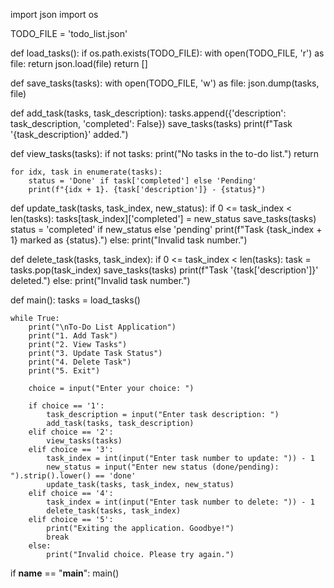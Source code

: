 import json
import os

TODO_FILE = 'todo_list.json'

def load_tasks():
    if os.path.exists(TODO_FILE):
        with open(TODO_FILE, 'r') as file:
            return json.load(file)
    return []

def save_tasks(tasks):
    with open(TODO_FILE, 'w') as file:
        json.dump(tasks, file)

def add_task(tasks, task_description):
    tasks.append({'description': task_description, 'completed': False})
    save_tasks(tasks)
    print(f"Task '{task_description}' added.")

def view_tasks(tasks):
    if not tasks:
        print("No tasks in the to-do list.")
        return

    for idx, task in enumerate(tasks):
        status = 'Done' if task['completed'] else 'Pending'
        print(f"{idx + 1}. {task['description']} - {status}")

def update_task(tasks, task_index, new_status):
    if 0 <= task_index < len(tasks):
        tasks[task_index]['completed'] = new_status
        save_tasks(tasks)
        status = 'completed' if new_status else 'pending'
        print(f"Task {task_index + 1} marked as {status}.")
    else:
        print("Invalid task number.")

def delete_task(tasks, task_index):
    if 0 <= task_index < len(tasks):
        task = tasks.pop(task_index)
        save_tasks(tasks)
        print(f"Task '{task['description']}' deleted.")
    else:
        print("Invalid task number.")

def main():
    tasks = load_tasks()

    while True:
        print("\nTo-Do List Application")
        print("1. Add Task")
        print("2. View Tasks")
        print("3. Update Task Status")
        print("4. Delete Task")
        print("5. Exit")

        choice = input("Enter your choice: ")

        if choice == '1':
            task_description = input("Enter task description: ")
            add_task(tasks, task_description)
        elif choice == '2':
            view_tasks(tasks)
        elif choice == '3':
            task_index = int(input("Enter task number to update: ")) - 1
            new_status = input("Enter new status (done/pending): ").strip().lower() == 'done'
            update_task(tasks, task_index, new_status)
        elif choice == '4':
            task_index = int(input("Enter task number to delete: ")) - 1
            delete_task(tasks, task_index)
        elif choice == '5':
            print("Exiting the application. Goodbye!")
            break
        else:
            print("Invalid choice. Please try again.")

if __name__ == "__main__":
    main()